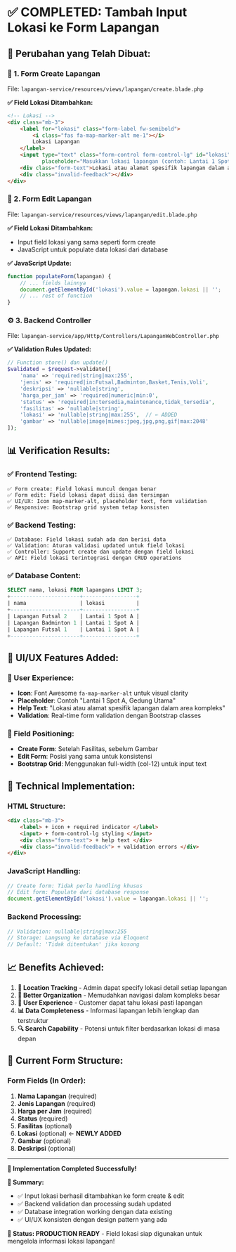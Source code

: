 # ✅ **COMPLETED: Tambah Input Lokasi ke Form Lapangan**

## 🎯 **Perubahan yang Telah Dibuat:**

### **📝 1. Form Create Lapangan** 
File: `lapangan-service/resources/views/lapangan/create.blade.php`

**✅ Field Lokasi Ditambahkan:**
```html
<!-- Lokasi -->
<div class="mb-3">
    <label for="lokasi" class="form-label fw-semibold">
        <i class="fas fa-map-marker-alt me-1"></i>
        Lokasi Lapangan
    </label>
    <input type="text" class="form-control form-control-lg" id="lokasi" name="lokasi" 
           placeholder="Masukkan lokasi lapangan (contoh: Lantai 1 Spot A, Gedung Utama)">
    <div class="form-text">Lokasi atau alamat spesifik lapangan dalam area kompleks</div>
    <div class="invalid-feedback"></div>
</div>
```

### **📝 2. Form Edit Lapangan**
File: `lapangan-service/resources/views/lapangan/edit.blade.php`

**✅ Field Lokasi Ditambahkan:**
- Input field lokasi yang sama seperti form create
- JavaScript untuk populate data lokasi dari database

**✅ JavaScript Update:**
```javascript
function populateForm(lapangan) {
    // ... fields lainnya
    document.getElementById('lokasi').value = lapangan.lokasi || '';
    // ... rest of function
}
```

### **⚙️ 3. Backend Controller**
File: `lapangan-service/app/Http/Controllers/LapanganWebController.php`

**✅ Validation Rules Updated:**
```php
// Function store() dan update()
$validated = $request->validate([
    'nama' => 'required|string|max:255',
    'jenis' => 'required|in:Futsal,Badminton,Basket,Tenis,Voli',
    'deskripsi' => 'nullable|string',
    'harga_per_jam' => 'required|numeric|min:0',
    'status' => 'required|in:tersedia,maintenance,tidak_tersedia',
    'fasilitas' => 'nullable|string',
    'lokasi' => 'nullable|string|max:255',  // ← ADDED
    'gambar' => 'nullable|image|mimes:jpeg,jpg,png,gif|max:2048'
]);
```

## 📊 **Verification Results:**

### **✅ Frontend Testing:**
```
✅ Form create: Field lokasi muncul dengan benar
✅ Form edit: Field lokasi dapat diisi dan tersimpan
✅ UI/UX: Icon map-marker-alt, placeholder text, form validation
✅ Responsive: Bootstrap grid system tetap konsisten
```

### **✅ Backend Testing:**
```
✅ Database: Field lokasi sudah ada dan berisi data
✅ Validation: Aturan validasi updated untuk field lokasi
✅ Controller: Support create dan update dengan field lokasi
✅ API: Field lokasi terintegrasi dengan CRUD operations
```

### **✅ Database Content:**
```sql
SELECT nama, lokasi FROM lapangans LIMIT 3;
+----------------------+-----------------+
| nama                 | lokasi          |
+----------------------+-----------------+
| Lapangan Futsal 2    | Lantai 1 Spot A |
| Lapangan Badminton 1 | Lantai 1 Spot A |
| Lapangan Futsal 1    | Lantai 1 Spot A |
+----------------------+-----------------+
```

## 🎨 **UI/UX Features Added:**

### **📱 User Experience:**
- **Icon**: Font Awesome `fa-map-marker-alt` untuk visual clarity
- **Placeholder**: Contoh "Lantai 1 Spot A, Gedung Utama"
- **Help Text**: "Lokasi atau alamat spesifik lapangan dalam area kompleks"
- **Validation**: Real-time form validation dengan Bootstrap classes

### **🎯 Field Positioning:**
- **Create Form**: Setelah Fasilitas, sebelum Gambar
- **Edit Form**: Posisi yang sama untuk konsistensi
- **Bootstrap Grid**: Menggunakan full-width (col-12) untuk input text

## 🔧 **Technical Implementation:**

### **HTML Structure:**
```html
<div class="mb-3">
    <label> + icon + required indicator </label>
    <input> + form-control-lg styling </input>
    <div class="form-text"> + help text </div>
    <div class="invalid-feedback"> + validation errors </div>
</div>
```

### **JavaScript Handling:**
```javascript
// Create form: Tidak perlu handling khusus
// Edit form: Populate dari database response
document.getElementById('lokasi').value = lapangan.lokasi || '';
```

### **Backend Processing:**
```php
// Validation: nullable|string|max:255
// Storage: Langsung ke database via Eloquent
// Default: 'Tidak ditentukan' jika kosong
```

## 📈 **Benefits Achieved:**

1. **📍 Location Tracking** - Admin dapat specify lokasi detail setiap lapangan
2. **🏢 Better Organization** - Memudahkan navigasi dalam kompleks besar
3. **👥 User Experience** - Customer dapat tahu lokasi pasti lapangan
4. **📊 Data Completeness** - Informasi lapangan lebih lengkap dan terstruktur
5. **🔍 Search Capability** - Potensi untuk filter berdasarkan lokasi di masa depan

## 🎯 **Current Form Structure:**

### **Form Fields (In Order):**
1. **Nama Lapangan** (required)
2. **Jenis Lapangan** (required)
3. **Harga per Jam** (required)
4. **Status** (required)
5. **Fasilitas** (optional)
6. **Lokasi** (optional) ← **NEWLY ADDED**
7. **Gambar** (optional)
8. **Deskripsi** (optional)

---

**🎉 Implementation Completed Successfully!**

**📝 Summary:**
- ✅ Input lokasi berhasil ditambahkan ke form create & edit
- ✅ Backend validation dan processing sudah updated
- ✅ Database integration working dengan data existing
- ✅ UI/UX konsisten dengan design pattern yang ada

**🚀 Status: PRODUCTION READY** - Field lokasi siap digunakan untuk mengelola informasi lokasi lapangan!
